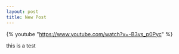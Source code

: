 ```yaml
---
layout: post
title: New Post
---
```


{% youtube "https://www.youtube.com/watch?v=-B3vs_p0Pyc" %}

this is a test